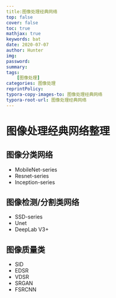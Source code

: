 ```yaml
---
title:图像处理经典网络
top: false
cover: false
toc: true
mathjax: true
keywords: bat
date: 2020-07-07
author: Hunter
img:
password:
summary:
tags:
	[图像处理]
categories: 图像处理
reprintPolicy:
typora-copy-images-to: 图像处理经典网络
typora-root-url: 图像处理经典网络
---
```

# 图像处理经典网络整理
## 图像分类网络
  - MobileNet-series 
  - Resnet-series
  - Inception-series
## 图像检测/分割类网络
  - SSD-series
  - Unet
  - DeepLab V3+
## 图像质量类
  - SID
  - EDSR
  - VDSR
  - SRGAN
  - FSRCNN
  
